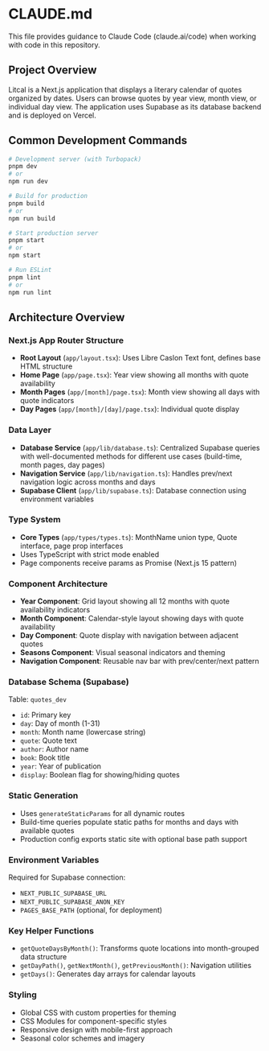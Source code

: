 # CLAUDE.md

This file provides guidance to Claude Code (claude.ai/code) when working with code in this repository.

## Project Overview

Litcal is a Next.js application that displays a literary calendar of quotes organized by dates. Users can browse quotes by year view, month view, or individual day view. The application uses Supabase as its database backend and is deployed on Vercel.

## Common Development Commands

```bash
# Development server (with Turbopack)
pnpm dev
# or
npm run dev

# Build for production
pnpm build
# or  
npm run build

# Start production server
pnpm start
# or
npm start

# Run ESLint
pnpm lint
# or
npm run lint
```

## Architecture Overview

### Next.js App Router Structure
- **Root Layout** (`app/layout.tsx`): Uses Libre Caslon Text font, defines base HTML structure
- **Home Page** (`app/page.tsx`): Year view showing all months with quote availability
- **Month Pages** (`app/[month]/page.tsx`): Month view showing all days with quote indicators
- **Day Pages** (`app/[month]/[day]/page.tsx`): Individual quote display

### Data Layer
- **Database Service** (`app/lib/database.ts`): Centralized Supabase queries with well-documented methods for different use cases (build-time, month pages, day pages)
- **Navigation Service** (`app/lib/navigation.ts`): Handles prev/next navigation logic across months and days
- **Supabase Client** (`app/lib/supabase.ts`): Database connection using environment variables

### Type System
- **Core Types** (`app/types/types.ts`): MonthName union type, Quote interface, page prop interfaces
- Uses TypeScript with strict mode enabled
- Page components receive params as Promise (Next.js 15 pattern)

### Component Architecture
- **Year Component**: Grid layout showing all 12 months with quote availability indicators
- **Month Component**: Calendar-style layout showing days with quote availability
- **Day Component**: Quote display with navigation between adjacent quotes
- **Seasons Component**: Visual seasonal indicators and theming
- **Navigation Component**: Reusable nav bar with prev/center/next pattern

### Database Schema (Supabase)
Table: `quotes_dev`
- `id`: Primary key
- `day`: Day of month (1-31)
- `month`: Month name (lowercase string)
- `quote`: Quote text
- `author`: Author name
- `book`: Book title
- `year`: Year of publication
- `display`: Boolean flag for showing/hiding quotes

### Static Generation
- Uses `generateStaticParams` for all dynamic routes
- Build-time queries populate static paths for months and days with available quotes
- Production config exports static site with optional base path support

### Environment Variables
Required for Supabase connection:
- `NEXT_PUBLIC_SUPABASE_URL`
- `NEXT_PUBLIC_SUPABASE_ANON_KEY`
- `PAGES_BASE_PATH` (optional, for deployment)

### Key Helper Functions
- `getQuoteDaysByMonth()`: Transforms quote locations into month-grouped data structure
- `getDayPath()`, `getNextMonth()`, `getPreviousMonth()`: Navigation utilities
- `getDays()`: Generates day arrays for calendar layouts

### Styling
- Global CSS with custom properties for theming
- CSS Modules for component-specific styles
- Responsive design with mobile-first approach
- Seasonal color schemes and imagery